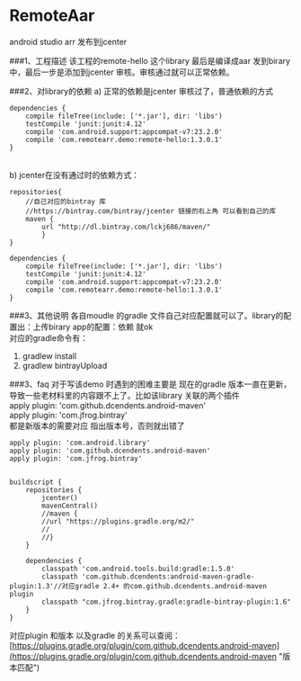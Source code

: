 # RemoteAar
android studio arr 发布到jcenter

###1、工程描述
该工程的remote-hello 这个library 最后是编译成aar 发到birary中，最后一步是添加到jcenter 审核。审核通过就可以正常依赖。

###2、对library的依赖
a) 正常的依赖是jcenter 审核过了，普通依赖的方式    

    dependencies {
    	compile fileTree(include: ['*.jar'], dir: 'libs')
    	testCompile 'junit:junit:4.12'
    	compile 'com.android.support:appcompat-v7:23.2.0'
    	compile 'com.remotearr.demo:remote-hello:1.3.0.1'
    }
</br> 
b) jcenter在没有通过时的依赖方式：
    
    repositories{
		//自己对应的bintray 库
		//https://bintray.com/bintray/jcenter 链接的右上角 可以看到自己的库
	    maven {
	    	url "http://dl.bintray.com/lckj686/maven/"
	    	}
    }
    
    dependencies {
	    compile fileTree(include: ['*.jar'], dir: 'libs')
	    testCompile 'junit:junit:4.12'
	    compile 'com.android.support:appcompat-v7:23.2.0'
	    compile 'com.remotearr.demo:remote-hello:1.3.0.1'
    }

###3、其他说明
各自moudle 的gradle 文件自己对应配置就可以了。library的配置出：上传birary  app的配置：依赖 就ok  
对应的gradle命令有：  
1. gradlew install  
2. gradlew bintrayUpload



###3、faq
对于写该demo 时遇到的困难主要是 现在的gradle 版本一直在更新，导致一些老材料里的内容跟不上了。比如该library 关联的两个插件   
apply plugin: 'com.github.dcendents.android-maven'  
apply plugin: 'com.jfrog.bintray'  
都是新版本的需要对应 指出版本号，否则就出错了    

    apply plugin: 'com.android.library'
    apply plugin: 'com.github.dcendents.android-maven'
    apply plugin: 'com.jfrog.bintray'
    
    
    buildscript {
	    repositories {
		    jcenter()
		    mavenCentral()
		    //maven {
		    //url "https://plugins.gradle.org/m2/"
		    //
		    //}
	    }

	    dependencies {
		    classpath 'com.android.tools.build:gradle:1.5.0'
		    classpath 'com.github.dcendents:android-maven-gradle-plugin:1.3'//对应gradle 2.4+ 的com.github.dcendents.android-maven plugin
		    classpath "com.jfrog.bintray.gradle:gradle-bintray-plugin:1.6"
	    }
    }

对应plugin 和版本 以及gradle 的关系可以查阅：
[https://plugins.gradle.org/plugin/com.github.dcendents.android-maven](https://plugins.gradle.org/plugin/com.github.dcendents.android-maven "版本匹配")


